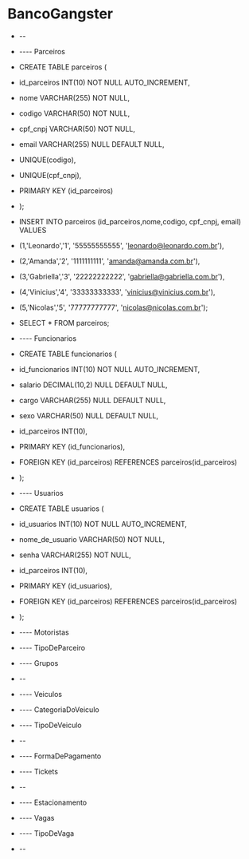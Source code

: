 # BancoGangster
* --
* ---- Parceiros

* CREATE TABLE parceiros (
*    id_parceiros INT(10) NOT NULL AUTO_INCREMENT,
*    nome VARCHAR(255) NOT NULL,
*    codigo VARCHAR(50) NOT NULL,
*    cpf_cnpj VARCHAR(50) NOT NULL,
*    email VARCHAR(255) NULL DEFAULT NULL,
*    UNIQUE(codigo),
*    UNIQUE(cpf_cnpj),
*   PRIMARY KEY (id_parceiros)
* );

* INSERT INTO parceiros (id_parceiros,nome,codigo, cpf_cnpj, email) VALUES
* (1,'Leonardo','1', '55555555555', 'leonardo@leonardo.com.br'),
* (2,'Amanda','2', '1111111111', 'amanda@amanda.com.br'),
* (3,'Gabriella','3', '22222222222', 'gabriella@gabriella.com.br'),
* (4,'Vinicius','4', '33333333333', 'vinicius@vinicius.com.br'),
* (5,'Nicolas','5', '77777777777', 'nicolas@nicolas.com.br');

* SELECT * FROM parceiros;

* ---- Funcionarios
* CREATE TABLE funcionarios (
*  id_funcionarios INT(10) NOT NULL AUTO_INCREMENT,
*  salario DECIMAL(10,2) NULL DEFAULT NULL,
*  cargo VARCHAR(255) NULL DEFAULT NULL,
*  sexo VARCHAR(50) NULL DEFAULT NULL,
*  id_parceiros INT(10),
*  PRIMARY KEY (id_funcionarios),
*  FOREIGN KEY (id_parceiros) REFERENCES parceiros(id_parceiros)
* );
* ---- Usuarios
* CREATE TABLE usuarios (
*  id_usuarios INT(10) NOT NULL AUTO_INCREMENT,
*  nome_de_usuario VARCHAR(50) NOT NULL,
*  senha VARCHAR(255) NOT NULL,
*  id_parceiros INT(10),
*  PRIMARY KEY (id_usuarios),
*  FOREIGN KEY (id_parceiros) REFERENCES parceiros(id_parceiros)
* );
* ---- Motoristas
* ---- TipoDeParceiro
* ---- Grupos
* --
* ---- Veiculos
* ---- CategoriaDoVeiculo
* ---- TipoDeVeiculo
* --
* ---- FormaDePagamento
* ---- Tickets
* --
* ---- Estacionamento
* ---- Vagas
* ---- TipoDeVaga
* --
